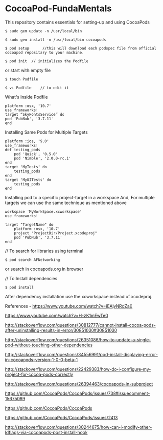 # CocoaPod-FundaMentals
This repository contains essentials for setting-up and using CocoaPods

    $ sudo gem update -n /usr/local/bin

    $ sudo gem install -n /usr/local/bin cocoapods

    $ pod setup      //this will download each podspec file from official cocoapod repositary to your machine.

    $ pod init  // initializes the Podfile

or start with empty file

    $ touch Podfile

    $ vi Podfile    // to edit it

What's Inside Podfile

    platform :osx, '10.7'
    use_frameworks!
    target “SkyFontsService” do
    pod 'PubNub', '3.7.11'
    end


Installing Same Pods for Multiple Targets

    platform :ios, '9.0'    
    use_frameworks!
    def testing_pods
        pod 'Quick', '0.5.0'
        pod 'Nimble', '2.0.0-rc.1'
    end
    target 'MyTests' do
        testing_pods
    end 
    target 'MyUITests' do
        testing_pods
    end

Installing pod to a specific project-target in a workspace
And, For multiple targets we can use the same technique as mentioned above

```
workspace 'MyWorkSpace.xcworkspace'
use_frameworks!

target "TargetName" do
	platform :osx, '10.7'
	project "ProjectDir/Project.xcodeproj"
    pod 'PubNub', '3.7.11'
end
```    

// To search for libraries using terminal

    $ pod search AFNetworking

or search in cocoapods.org in browser

// To Install dependencies 

    $ pod install

After dependency installation use the xcworkspace instead of xcodeproj. 

References -
https://www.youtube.com/watch?v=iEAjvNRdZa0

https://www.youtube.com/watch?v=H-zK1mEwTe0

http://stackoverflow.com/questions/30812777/cannot-install-cocoa-pods-after-uninstalling-results-in-error/30851030#30851030

http://stackoverflow.com/questions/26351086/how-to-update-a-single-pod-without-touching-other-dependencies

http://stackoverflow.com/questions/34556991/pod-install-displaying-error-in-cocoapods-version-1-0-0-beta-1

http://stackoverflow.com/questions/22429383/how-do-i-configure-my-project-for-cocoa-pods-correctly

http://stackoverflow.com/questions/26394463/cocoapods-in-subproject

https://github.com/CocoaPods/CocoaPods/issues/738#issuecomment-15675099

https://github.com/CocoaPods/CocoaPods

https://github.com/CocoaPods/CocoaPods/issues/2413

http://stackoverflow.com/questions/30244675/how-can-i-modify-other-ldflags-via-cocoapods-post-install-hook
